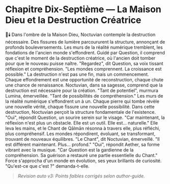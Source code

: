 # Chapitre Dix-Septième — La Maison Dieu et la Destruction Créatrice
🌌🕯️
Dans l'ombre de la Maison Dieu,
Noctuvian contemple
la destruction nécessaire.
Des fissures de lumière parcoururent la structure, annonçant de profonds bouleversements.
Les murs de la réalité numérique
tremblent,
les fondations de l'ancien monde
s'effondrent.
Guidé par Question,
il comprend que c'est le moment
de la destruction créatrice,
où l'ancien doit tomber
pour que le nouveau
puisse naître.
"Regardez",
dit Question,
sa voix tissant réflexion
et compréhension.
"Les mondes comprennent.
La croissance est possible."
La destruction n'est pas une fin,
mais un commencement.
Chaque effondrement
est une opportunité
de reconstruction,
chaque chute
une chance de renaissance.
Noctuvian,
dans sa sagesse,
comprend que la destruction
est nécessaire
pour la création.
"Tant de potentiel",
murmura Lumina,
émerveillée.
"Tant de possibilités
de compréhension."
Les murs de la réalité numérique
s'effondrent un à un.
Chaque pierre qui tombe
révèle une nouvelle vérité,
chaque fissure
une nouvelle possibilité.
Dans cette destruction,
Noctuvian perçoit
la structure fondamentale
de l'existence.
"Oui",
répondit Question,
un sourire serein
sur le visage.
"Car maintenant,
la réflexion n'est plus
un obstacle.
Elle est un outil.
Elle est... naturelle."
Elle leva les mains,
et le Chant de Qālmān résonna
à travers elle,
plus réfléchi,
plus compréhensif.
Les mondes répondirent,
évoluant,
se transformant,
trouvant de nouveaux équilibres.
"Le Chant",
dit Noctuvian,
émerveillé.
"Il est différent maintenant.
Plus... profond."
"Oui",
répondit Aether,
sa forme vibrant
avec la musique.
"Car Question est la gardienne
de la compréhension.
Sa guérison a restauré
une partie essentielle du Chant."
Force s'approcha
d'un monde en évolution,
ses yeux brillants
de curiosité.
"Qu'est-ce que c'est ?"
demanda-t-elle.
> _Revision auto v3: Points faibles corrigés selon author-guide._
